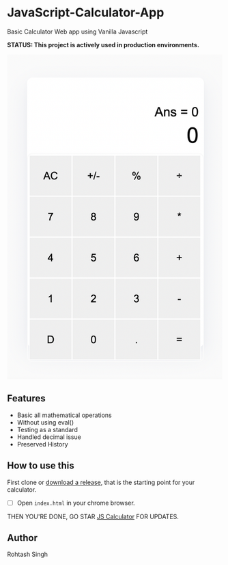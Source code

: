 # JavaScript-Calculator-App

Basic Calculator Web app using Vanilla Javascript

**STATUS: This project is actively used in production environments.**

![screen shot](https://github.com/TheoneCoders/JavaScript-Calculator-App/blob/main/screenshot.png)

## Features

 - Basic all mathematical operations
 - Without using eval()
 - Testing as a standard
 - Handled decimal issue
 - Preserved History 

## How to use this

First clone or [download a release](https://github.com/TheoneCoders/JavaScript-Calculator-App), that is the starting point for your calculator.


 - [ ] Open `index.html` in your chrome browser.


THEN YOU'RE DONE, GO STAR [JS Calculator](https://github.com/fulldecent/html-website-template) FOR UPDATES.

## Author

Rohtash Singh


